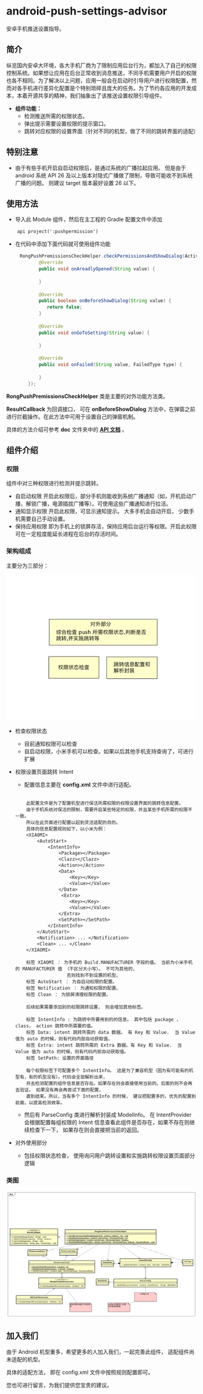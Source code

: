 # android-push-settings-advisor
安卓手机推送设置指导。
## 简介
纵览国内安卓大环境，各大手机厂商为了限制应用后台行为，都加入了自己的权限控制系统。如果想让应用在后台正常收到消息推送，不同手机需要用户开启的权限也各不相同。为了解决以上问题，应用一般会在启动时引导用户进行权限配置，然而对各手机进行差异化配置是个特别琐碎且庞大的任务。为了节约各应用的开发成本，本着开源共享的精神，我们抽象出了该推送设置权限引导组件。

- **组件功能：**
	-  检测推送所需的权限状态。
	-  弹出提示需要设置权限的提示窗口。
	-  跳转对应权限的设置界面（针对不同的机型，做了不同的跳转界面的适配）

## 特别注意

-  由于有些手机开启自启动权限后，是通过系统的广播拉起应用。 但是由于 android 系统 API 26 及以上版本对隐式广播做了限制，导致可能收不到系统广播的问题。 则建议 target 版本最好设置 26 以下。


## 使用方法
- 导入此 Module 组件，然后在主工程的 Gradle 配置文件中添加 

``` xml
    api project(':pushpermission')
```


- 在代码中添加下面代码就可使用组件功能

```java
	 RongPushPremissionsCheckHelper.checkPermissionsAndShowDialog(Activity, new ResultCallback() {
            @Override
            public void onAreadlyOpened(String value) {
   
            }

            @Override
            public boolean onBeforeShowDialog(String value) {
               return false;
            }

            @Override
            public void onGoToSetting(String value) {
                
            }

            @Override
            public void onFailed(String value, FailedType type) {

            }
        });
```


**RongPushPremissionsCheckHelper** 类是主要的对外功能方法类。
 
**ResultCallback** 为回调接口， 可在 **onBeforeShowDialog** 方法中，在弹窗之前进行拦截操作。在此方法中可用于设置自己的弹窗机制。

具体的方法介绍可参考 **doc** 文件夹中的 [**API 文档**](./doc/index.html) 。

## 组件介绍
### 权限
组件中对三种权限进行检测并提示跳转。

- 自启动权限
	开启此权限后，部分手机则能收到系统广播通知（如，开机启动广播，解锁广播，电源插拔广播等）。可使用这些广播通知进行拉活。
- 通知显示权限
	开启此权限，可显示通知提示。 大多手机会自动开启， 少数手机需要自己手动设置。
- 保持应用权限
	即为手机上的锁屏存活，保持应用后台运行等权限。开启此权限可在一定程度能延长进程在后台的存活时间。 

### 架构组成

主要分为三部分：

![](./images/push_perm_module.png)

- 检查权限状态
	- 目前通知权限可以检查
	- 自启动权限，小米手机可以检查。如果以后其他手机支持查询了，可进行扩展
- 权限设置页面跳转 Intent
	- 配置信息主要在 **config.xml** 文件中进行适配。
	
	```
	
		此配置文件是为了配置机型进行保活所需权限的权限设置界面的跳转信息配置。
		由于手机系统对保活的限制，需要开启某些特定的权限，并且某些手机所需的权限不一致。
	    所以在此页面进行配置以起到灵活适配的目的。
	    具体的信息配置规则如下，以小米为例：
	    <XIAOMI>
	        <AutoStart>
	            <IntentInfo>
	                <Package></Package>
	                <Clazz></Clazz>
	                <Action></Action>
	                <Data>
	                    <Key></Key>
	                    <Value></Value>
	                </Data>
	                 <Extra>
	                    <Key></Key>
	                    <Value></Value>
	                </Extra>
	                <SetPath></SetPath>
	            </IntentInfo>
	        </AutoStart>
	        <Notification> ... </Notification>
	        <Clean> ... </Clean>
	    </XIAOMI>
	
	    标签 XIAOMI ： 为手机的 Build.MANUFACTURER 字段的值。 当前为小米手机的 MANUFACTURER 值 （不区分大小写）。 不可为其他的，
	                   否则找到不到设置的机型。
	    标签 AutoStart ： 为自启动权限的配置。
	    标签 Notification ： 为通知权限的配置。
	    标签 Clean ： 为锁屏清理权限的配置。
	
	    后续如果需要添加别的权限跳转设置， 则会增加其他标签。
	
	    标签 IntentInfo : 为跳转中所要用到的的信息。 其中包括 package ， class， action 跳转中所需要的值。
	    标签 Data: intent 跳转所需的 data 数据。 有 Key 和 Value.  当 Value 值为 auto 的时候，则有代码内部自动获取值。
	    标签 Extra: intent 跳转所需的 Extra 数据。有 Key 和 Value.  当 Value 值为 auto 的时候，则有代码内部自动获取值。
	    标签 SetPath: 设置的界面路径
	
	    每个权限标签下可配置多个 IntentInfo。 这是为了兼容机型（因为有可能有的机型有，有的机型没有）。代码会全部解析出来，
	    并去检测配置的组件信息是否存在。如果存在则会直接使用当前的。后面的则不会再去验证。 如果没有再会再尝试下面的配置，
	    直到结束。所以，当有多个 IntentInfo 的时候， 建议把配置多的，优先的配置到前面，以提高检测效率。

	```
	
	
	- 然后有 ParseConfig 类进行解析封装成 ModelInfo。 在 IntentProvider 会根据配置每组权限的 Intent 信息查看此组件是否存在，如果不存在则继续检查下一下， 如果存在则会直接把当前的返回。
	
- 对外使用部分
	- 包括权限状态检查， 使用询问用户跳转设置和实施跳转权限设置页面部分逻辑


###  类图

![](./images/push_perm_class.png)


## 加入我们

由于 Android 机型重多，希望更多的人加入我们，一起完善此组件， 适配组件尚未适配的机型。 

具体的适配方法， 即在 config.xml 文件中按照规则配置即可。

您也可进行留言，为我们提供您宝贵的建议。




